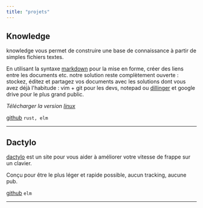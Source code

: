 ```yaml
---
title: "projets"
---
```


## Knowledge 
knowledge vous permet de construire une base de connaissance à partir de simples fichiers textes.

En utilisant la syntaxe [markdown](https://www.markdowntutorial.com/fr/) pour la mise en forme, créer des liens entre les documents etc.
notre solution reste complètement ouverte : stockez, éditez et partagez vos documents avec les solutions dont vous avez déjà l'habitude : vim + git pour les devs, notepad ou [dillinger](https://dillinger.io/) et google drive pour le plus grand public.


_Télécharger la version [linux](https://github.com/brest-computer-club/knowledge/releases)_

[github](https://github.com/brest-computer-club/knowledge) `rust, elm`


*** 

## Dactylo  
[dactylo](https://dactylo.brestcomputer.club) est un site pour vous aider à améliorer votre vitesse de frappe sur un clavier.

Conçu pour être le plus léger et rapide possible, aucun tracking, aucune pub.

[github](https://github.com/brest-computer-club/dactylo-front) `elm`


*** 

